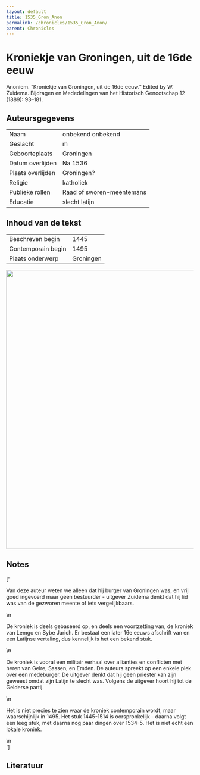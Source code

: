 ```yaml
---
layout: default
title: 1535_Gron_Anon
permalink: /chronicles/1535_Gron_Anon/
parent: Chronicles
--- 
```



# Kroniekje van Groningen, uit de 16de eeuw 

Anoniem. “Kroniekje van Groningen, uit de 16de eeuw.” Edited by W. Zuidema. Bijdragen en Mededelingen van het Historisch Genootschap 12 (1889): 93–181. 

## Auteursgegevens 

| | | 
| --------------- | --------------- | 
| Naam | onbekend onbekend | 
| Geslacht | m | 
| Geboorteplaats | Groningen | 
| Datum overlijden | Na 1536 | 
| Plaats overlijden | Groningen? | 
| Religie | katholiek | 
| Publieke rollen | Raad of sworen-meentemans | 
| Educatie | slecht latijn | 

## Inhoud van de tekst 

| | | 
| --------------- | --------------- | 
| Beschreven begin | 1445 | 
| Contemporain begin | 1495 | 
| Plaats onderwerp | Groningen | 

[<img src="..\..\barplots_chronicles\1535_Gron_Anon.jpg" width="750"/>](..\..\barplots_chronicles\1535_Gron_Anon.jpg) 

## Notes 

['<div data-schema-version="8"><p>Van deze auteur weten we alleen dat hij burger van Groningen was, en vrij goed ingevoerd maar geen bestuurder - uitgever Zuidema denkt dat hij lid was van de gezworen meente of iets vergelijkbaars.</p>\n<p>De kroniek is deels gebaseerd op, en deels een voortzetting van, de kroniek van Lemgo en Sybe Jarich. Er bestaat een later 16e eeuws afschrift van en een Latijnse vertaling, dus kennelijk is het een bekend stuk. </p>\n<p>De kroniek is vooral een militair verhaal over allianties en conflicten met heren van Gelre, Sassen, en Emden. De auteurs spreekt op een enkele plek over een medeburger. De uitgever denkt dat hij geen priester kan zijn geweest omdat zijn Latijn te slecht was. Volgens de uitgever hoort hij tot de Gelderse partij.</p>\n<p>Het is niet precies te zien waar de kroniek contemporain wordt, maar waarschijnlijk in 1495. Het stuk 1445-1514 is oorspronkelijk - daarna volgt een leeg stuk, met daarna nog paar dingen over 1534-5. Het is niet echt een lokale kroniek.</p>\n</div>'] 

## Literatuur 

